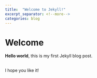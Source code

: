 ```yaml
---
title:  "Welcome to Jekyll!"
excerpt_separator: <!--more-->
categories: blog
---
```


# Welcome
<!--start-->
**Hello world**, this is my first Jekyll blog post.
<!--end-->
<br />
I hope you like it!
